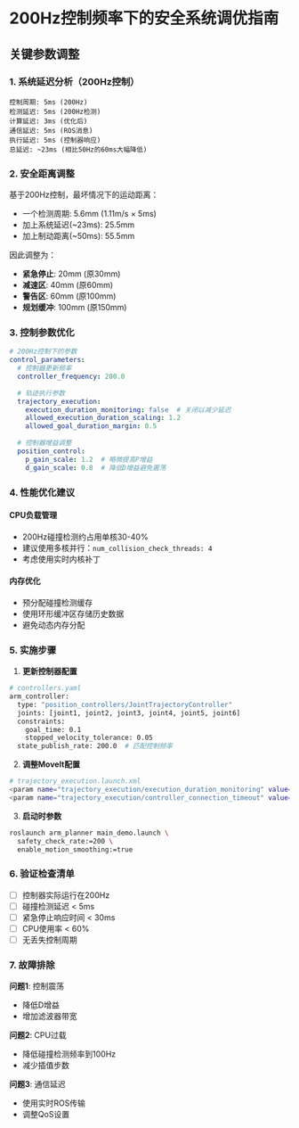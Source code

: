 # 200Hz控制频率下的安全系统调优指南

## 关键参数调整

### 1. 系统延迟分析（200Hz控制）

```
控制周期: 5ms (200Hz)
检测延迟: 5ms (200Hz检测)
计算延迟: 3ms (优化后)
通信延迟: 5ms (ROS消息)
执行延迟: 5ms (控制器响应)
总延迟: ~23ms (相比50Hz的60ms大幅降低)
```

### 2. 安全距离调整

基于200Hz控制，最坏情况下的运动距离：
- 一个检测周期: 5.6mm (1.11m/s × 5ms)
- 加上系统延迟(~23ms): 25.5mm
- 加上制动距离(~50ms): 55.5mm

因此调整为：
- **紧急停止**: 20mm (原30mm)
- **减速区**: 40mm (原60mm) 
- **警告区**: 60mm (原100mm)
- **规划缓冲**: 100mm (原150mm)

### 3. 控制参数优化

```yaml
# 200Hz控制下的参数
control_parameters:
  # 控制器更新频率
  controller_frequency: 200.0
  
  # 轨迹执行参数
  trajectory_execution:
    execution_duration_monitoring: false  # 关闭以减少延迟
    allowed_execution_duration_scaling: 1.2
    allowed_goal_duration_margin: 0.5
    
  # 控制器增益调整
  position_control:
    p_gain_scale: 1.2  # 略微提高P增益
    d_gain_scale: 0.8  # 降低D增益避免震荡
```

### 4. 性能优化建议

#### CPU负载管理
- 200Hz碰撞检测约占用单核30-40%
- 建议使用多核并行：`num_collision_check_threads: 4`
- 考虑使用实时内核补丁

#### 内存优化
- 预分配碰撞检测缓存
- 使用环形缓冲区存储历史数据
- 避免动态内存分配

### 5. 实施步骤

1. **更新控制器配置**
```bash
# controllers.yaml
arm_controller:
  type: "position_controllers/JointTrajectoryController"
  joints: [joint1, joint2, joint3, joint4, joint5, joint6]
  constraints:
    goal_time: 0.1
    stopped_velocity_tolerance: 0.05
  state_publish_rate: 200.0  # 匹配控制频率
```

2. **调整MoveIt配置**
```bash
# trajectory_execution.launch.xml
<param name="trajectory_execution/execution_duration_monitoring" value="false"/>
<param name="trajectory_execution/controller_connection_timeout" value="0.5"/>
```

3. **启动时参数**
```bash
roslaunch arm_planner main_demo.launch \
  safety_check_rate:=200 \
  enable_motion_smoothing:=true
```

### 6. 验证检查清单

- [ ] 控制器实际运行在200Hz
- [ ] 碰撞检测延迟 < 5ms
- [ ] 紧急停止响应时间 < 30ms
- [ ] CPU使用率 < 60%
- [ ] 无丢失控制周期

### 7. 故障排除

**问题1**: 控制震荡
- 降低D增益
- 增加滤波器带宽

**问题2**: CPU过载
- 降低碰撞检测频率到100Hz
- 减少插值步数

**问题3**: 通信延迟
- 使用实时ROS传输
- 调整QoS设置